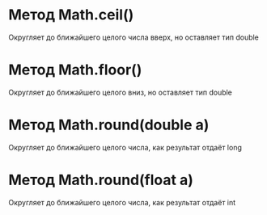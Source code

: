 # Метод Math.ceil()
Округляет до ближайшего целого числа вверх, но оставляет тип double
# Метод Math.floor()
Округляет до ближайшего целого вниз, но оставляет тип double
# Метод Math.round(double a)
Округляет до ближайшего целого числа, как результат отдаёт long
# Метод Math.round(float a)
Округляет до ближайшего целого числа, как результат отдаёт int
